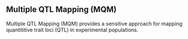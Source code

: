 Multiple QTL Mapping (MQM)
--------------------------

Multiple QTL Mapping (MQM) provides a sensitive approach for mapping quantititive trait loci (QTL) in experimental populations.